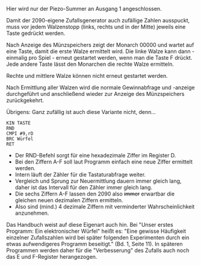 Hier wird nur der Piezo-Summer an Ausgang 1 angeschlossen.

Damit der 2090-eigene Zufallsgenerator auch zufällige Zahlen ausspuckt, muss vor jedem Walzenstopp (links, rechts und in der Mitte) jeweils eine Taste gedrückt werden.

Nach Anzeige des Münzspeichers zeigt der Monarch 00000 und wartet auf eine Taste, damit die erste Walze ermittelt wird. Die linke Walze kann dann - einmalig pro Spiel - erneut gestartet werden, wenn man die Taste F drückt. Jede andere Taste lässt den Monarchen die rechte Walze ermitteln. 

Rechte und mittlere Walze können nicht erneut gestartet werden. 

Nach Ermittlung aller Walzen wird die normale Gewinnabfrage und -anzeige durchgeführt und anschließend wieder zur Anzeige des Münzspeichers zurückgekehrt.

Übrigens: Ganz zufällig ist auch diese Variante nicht, denn...

```
KIN TASTE
RND
CMPI #9,rD
BRC Würfel
RET
```

- Der RND-Befehl sorgt für eine hexadezimale Ziffer im Register D.
- Bei den Ziffern A-F soll laut Programm einfach eine neue Ziffer ermittelt werden.
- Intern läuft der Zähler für die Tastaturabfrage weiter.
- Vergleich und Sprung zur Neuermittlung dauern immer gleich lang, daher ist das Intervall für den Zähler immer gleich lang.
- Die sechs Ziffern A-F lassen den 2090 also ~~immer~~ erwartbar die gleichen neuen dezimalen Ziffern ermitteln.
- Also sind (mind.) 4 dezimale Ziffern mit verminderter Wahrscheinlichkeit anzunehmen.

Das Handbuch weist auf diese Eigenart auch hin. Bei "Unser erstes Programm: Ein elektronischer Würfel" heißt es: "Eine gewisse Häufigkeit einzelner Zufallszahlen wird bei später folgenden Experimenten durch ein etwas aufwendigeres Programm beseitigt." (Bd. 1, Seite 11). In späteren Programmen werden daher für die "Verbesserung" des Zufalls auch noch das E und F-Register herangezogen.
